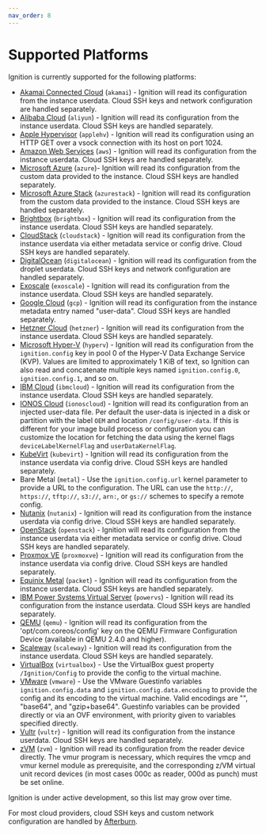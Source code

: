 ```yaml
---
nav_order: 8
---
```


# Supported Platforms

Ignition is currently supported for the following platforms:

* [Akamai Connected Cloud] (`akamai`) - Ignition will read its configuration from the instance userdata. Cloud SSH keys and network configuration are handled separately.
* [Alibaba Cloud] (`aliyun`) - Ignition will read its configuration from the instance userdata. Cloud SSH keys are handled separately.
* [Apple Hypervisor] (`applehv`) - Ignition will read its configuration using an HTTP GET over a vsock connection with its host on port 1024.
* [Amazon Web Services] (`aws`) - Ignition will read its configuration from the instance userdata. Cloud SSH keys are handled separately.
* [Microsoft Azure] (`azure`)- Ignition will read its configuration from the custom data provided to the instance. Cloud SSH keys are handled separately.
* [Microsoft Azure Stack] (`azurestack`) - Ignition will read its configuration from the custom data provided to the instance. Cloud SSH keys are handled separately.
* [Brightbox] (`brightbox`) - Ignition will read its configuration from the instance userdata. Cloud SSH keys are handled separately.
* [CloudStack] (`cloudstack`) - Ignition will read its configuration from the instance userdata via either metadata service or config drive. Cloud SSH keys are handled separately.
* [DigitalOcean] (`digitalocean`) - Ignition will read its configuration from the droplet userdata. Cloud SSH keys and network configuration are handled separately.
* [Exoscale] (`exoscale`) - Ignition will read its configuration from the instance userdata. Cloud SSH keys are handled separately.
* [Google Cloud] (`gcp`) - Ignition will read its configuration from the instance metadata entry named "user-data". Cloud SSH keys are handled separately.
* [Hetzner Cloud] (`hetzner`) - Ignition will read its configuration from the instance userdata. Cloud SSH keys are handled separately.
* [Microsoft Hyper-V] (`hyperv`) - Ignition will read its configuration from the `ignition.config` key in pool 0 of the Hyper-V Data Exchange Service (KVP). Values are limited to approximately 1 KiB of text, so Ignition can also read and concatenate multiple keys named `ignition.config.0`, `ignition.config.1`, and so on.
* [IBM Cloud] (`ibmcloud`) - Ignition will read its configuration from the instance userdata. Cloud SSH keys are handled separately.
* [IONOS Cloud] (`ionoscloud`) - Ignition will read its configuration from an injected user-data file. Per default the user-data is injected in a disk or partition with the label `OEM` and location `/config/user-data`. If this is different for your image build process or configuration you can customize the location for fetching the data using the kernel flags `deviceLabelKernelFlag` and `userDataKernelFlag`.
* [KubeVirt] (`kubevirt`) - Ignition will read its configuration from the instance userdata via config drive. Cloud SSH keys are handled separately.
* Bare Metal (`metal`) - Use the `ignition.config.url` kernel parameter to provide a URL to the configuration. The URL can use the `http://`, `https://`, `tftp://`, `s3://`, `arn:`, or `gs://` schemes to specify a remote config.
* [Nutanix] (`nutanix`) - Ignition will read its configuration from the instance userdata via config drive. Cloud SSH keys are handled separately.
* [OpenStack] (`openstack`) - Ignition will read its configuration from the instance userdata via either metadata service or config drive. Cloud SSH keys are handled separately.
* [Proxmox VE] (`proxmoxve`) - Ignition will read its configuration from the instance userdata via config drive. Cloud SSH keys are handled separately.
* [Equinix Metal] (`packet`) - Ignition will read its configuration from the instance userdata. Cloud SSH keys are handled separately.
* [IBM Power Systems Virtual Server] (`powervs`) - Ignition will read its configuration from the instance userdata. Cloud SSH keys are handled separately.
* [QEMU] (`qemu`) - Ignition will read its configuration from the 'opt/com.coreos/config' key on the QEMU Firmware Configuration Device (available in QEMU 2.4.0 and higher).
* [Scaleway] (`scaleway`) - Ignition will read its configuration from the instance userdata. Cloud SSH keys are handled separately.
* [VirtualBox] (`virtualbox`) - Use the VirtualBox guest property `/Ignition/Config` to provide the config to the virtual machine.
* [VMware] (`vmware`) - Use the VMware Guestinfo variables `ignition.config.data` and `ignition.config.data.encoding` to provide the config and its encoding to the virtual machine. Valid encodings are "", "base64", and "gzip+base64". Guestinfo variables can be provided directly or via an OVF environment, with priority given to variables specified directly.
* [Vultr] (`vultr`) - Ignition will read its configuration from the instance userdata. Cloud SSH keys are handled separately.
* [zVM] (`zvm`) - Ignition will read its configuration from the reader device directly. The vmur program is necessary, which requires the vmcp and vmur kernel module as prerequisite, and the corresponding z/VM virtual unit record devices (in most cases 000c as reader, 000d as punch) must be set online.

Ignition is under active development, so this list may grow over time.

For most cloud providers, cloud SSH keys and custom network configuration are handled by [Afterburn].

[Akamai Connected Cloud]: https://www.linode.com
[Alibaba Cloud]: https://www.alibabacloud.com/product/ecs
[Apple Hypervisor]: https://developer.apple.com/documentation/hypervisor
[Amazon Web Services]: https://aws.amazon.com/ec2/
[Microsoft Azure]: https://azure.microsoft.com/en-us/services/virtual-machines/
[Microsoft Azure Stack]: https://azure.microsoft.com/en-us/overview/azure-stack/
[BrightBox]: https://www.brightbox.com/cloud/servers/
[CloudStack]: https://cloudstack.apache.org/
[DigitalOcean]: https://www.digitalocean.com/products/droplets/
[Exoscale]: https://www.exoscale.com/compute/
[Google Cloud]: https://cloud.google.com/compute
[Hetzner Cloud]: https://www.hetzner.com/cloud
[Microsoft Hyper-V]: https://learn.microsoft.com/en-us/virtualization/hyper-v-on-windows/
[IBM Cloud]: https://www.ibm.com/cloud/vpc
[IONOS Cloud]: https://cloud.ionos.com/
[KubeVirt]: https://kubevirt.io
[Nutanix]: https://www.nutanix.com/products/ahv
[OpenStack]: https://www.openstack.org/
[Proxmox VE]: https://www.proxmox.com/en/proxmox-virtual-environment/overview
[Equinix Metal]: https://metal.equinix.com/product/
[IBM Power Systems Virtual Server]: https://www.ibm.com/products/power-virtual-server
[QEMU]: https://www.qemu.org/
[Scaleway]: https://www.scaleway.com
[VirtualBox]: https://www.virtualbox.org/
[VMware]: https://www.vmware.com/
[Vultr]: https://www.vultr.com/products/cloud-compute/
[zVM]: http://www.vm.ibm.com/overview/

[Afterburn]: https://coreos.github.io/afterburn/
